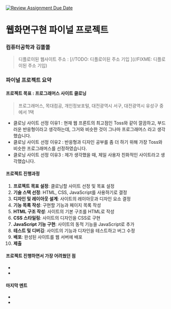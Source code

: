 [![Review Assignment Due Date](https://classroom.github.com/assets/deadline-readme-button-22041afd0340ce965d47ae6ef1cefeee28c7c493a6346c4f15d667ab976d596c.svg)](https://classroom.github.com/a/p5Ba1kFH)
# 웹화면구현 파이널 프로젝트

### 컴퓨터공학과 김똘똘
> 디플로이된 웹사이트 주소 : [//TODO: 디플로이된 주소 기입 ](//FIXME: 디플로이된 주소 기입)

### 파이널 프로젝트 요약

#### 프로젝트 목표 : 프로그래머스 사이트 클로닝 
> 프로그래머스, 목대컴공, 개인정보포털, 대전광역시 서구, 대전광역시 유성구 중에서 1택
- 클로닝 사이트 선정 이유1 : 현재 웹 프론트의 최고점인 Toss와 같이 깔끔하고, 부드러운 반응형이라고 생각하는데, 그거와 비슷한 것이 그나마 프로그래머스 라고 생각했습니다.
- 클로닝 사이트 선정 이유2 : 반응형과 디자인 공부를 좀 더 하기 위해 가장 Toss와 비슷한 프로그래머스를 선정하였습니다.
- 클로닝 사이트 선정 이유3 : 제가 생각했을 때, 제일 사용자 친화적인 사이트라고 생각했습니다.

#### 프로젝트 진행과정
1. **프로젝트 목표 설정**: 클로닝할 사이트 선정 및 목표 설정
1. **기술 스택 선정**: HTML, CSS, JavaScript를 사용하기로 결정
1. **디자인 및 레이아웃 설계**: 사이트의 레이아웃과 디자인 요소 결정
1. **기능 목록 작성**: 구현할 기능과 페이지 목록 작성
1. **HTML 구조 작성**: 사이트의 기본 구조를 HTML로 작성
1. **CSS 스타일링**: 사이트의 디자인을 CSS로 구현
1. **JavaScript 기능 구현**: 사이트의 동적 기능을 JavaScript로 추가
1. **테스트 및 디버깅**: 사이트의 기능과 디자인을 테스트하고 버그 수정
1. **배포**: 완성된 사이트를 웹 서버에 배포
1. **제출**

#### 프로젝트 진행하면서 가장 어려웠던 점
-
-

#### 마지막 멘트
-
-